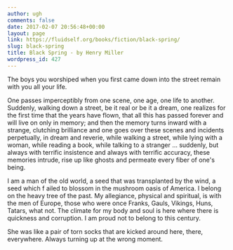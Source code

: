 ```yaml
---
author: ugh
comments: false
date: 2017-02-07 20:56:48+00:00
layout: page
link: https://fluidself.org/books/fiction/black-spring/
slug: black-spring
title: Black Spring - by Henry Miller
wordpress_id: 427
---
```


The boys you worshiped when you first came down into the street remain with you all your life.
 
One passes imperceptibly from one scene, one age, one life to another. Suddenly, walking down a street, be it real or be it a dream, one realizes for the first time that the years have flown, that all this has passed forever and will live on only in memory; and then the memory turns inward with a strange, clutching brilliance and one goes over these scenes and incidents perpetually, in dream and reverie, while walking a street, while lying with a woman, while reading a book, while talking to a stranger … suddenly, but always with terrific insistence and always with terrific accuracy, these memories intrude, rise up like ghosts and permeate every fiber of one's being.
 
I am a man of the old world, a seed that was transplanted by the wind, a seed which f ailed to blossom in the mushroom oasis of America. I belong on the heavy tree of the past. My allegiance, physical and spiritual, is with the men of Europe, those who were once Franks, Gauls, Vikings, Huns, Tatars, what not. The climate for my body and soul is here where there is quickness and corruption. I am proud not to belong to this century.
 
She was like a pair of torn socks that are kicked around here, there, everywhere. Always turning up at the wrong moment.
